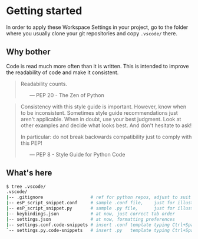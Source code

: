 # Getting started
In order to apply these Workspace Settings in your project, go to the folder where you usually clone your git repositories and copy `.vscode/` there.

## Why bother
Code is read much more often than it is written.
This is intended to improve the readability of code and make it consistent.

> Readability counts.
> 
> &nbsp;   &nbsp;   &nbsp; — PEP 20 - The Zen of Python

> Consistency with this style guide is important. However, know when to be inconsistent. Sometimes style guide recommendations just aren't applicable.
> When in doubt, use your best judgment. Look at other examples and decide what looks best. And don't hesitate to ask!
>
> In particular: do not break backwards compatibility just to comply with this PEP!
> 
> &nbsp;   &nbsp;   &nbsp; — PEP 8 - Style Guide for Python Code

## What's here
```sh
$ tree .vscode/
.vscode/
|-- .gitignore                  # ref for python repos, adjust to suit yourself
|-- esP_script_snippet.conf     # sample .conf file,    just for illustration
|-- esP_script_snippet.py       # sample .py file,      just for illustration
|-- keybindings.json            # at now, just correct tab order
|-- settings.json               # at now, formatting preferences
|-- settings.conf.code-snippets # insert .conf template typing Ctrl+Space
`-- settings.py.code-snippets   # insert .py   template typing Ctrl+Space
```
